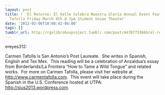 ```yaml
---
layout: post
title: ! 'El Retorno: El Valle Celebra Nuestra Gloria Annual Event Featuring Carmen
  Tafolla Friday March 8th @ 7pm Student Union Theater'
date: '2013-03-06T10:08:42-06:00'
tags: []
tumblr_url: http://rgvlibroboxproject.tumblr.com/post/44707733669/el-retorno-el-valle-celebra-nuestra-gloria-annual
---
```

ereyes312:

Carmen Tafolla is San Antonio’s Post Laureate.  She writes in Spanish, English and Tex Mex.  This reading will be a celebration of Anzaldua’s essay from Borderlands/La Frontera “How to Tame a Wild Tongue” and related works.  For more on Carmen Tafolla, please visit her website at http://www.carmentafolla.com.  This event will take place during the Spanish in the U.S. Conference hosted at UTPA: http://sius2013.wordpress.com.
